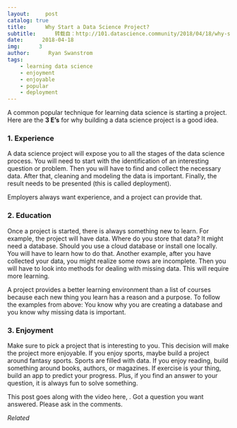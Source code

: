 ```yaml
---
layout:     post
catalog: true
title:      Why Start a Data Science Project?
subtitle:      转载自：http://101.datascience.community/2018/04/18/why-start-a-data-science-project/#utm_source=rss&utm_medium=rss
date:      2018-04-18
img:      3
author:      Ryan Swanstrom
tags:
    - learning data science
    - enjoyment
    - enjoyable
    - popular
    - deployment
---
```


A common popular technique for learning data science is starting a project. Here are the **3 E’s** for why building a data science project is a good idea.

### 1. Experience


A data science project will expose you to all the stages of the data science process. You will need to start with the identification of an interesting question or problem. Then you will have to find and collect the necessary data. After that, cleaning and modeling the data is important. Finally, the result needs to be presented (this is called deployment).



Employers always want experience, and a project can provide that.


### 2. Education

Once a project is started, there is always something new to learn. For example, the project will have data. Where do you store that data? It might need a database. Should you use a cloud database or install one locally. You will have to learn how to do that. Another example, after you have collected your data, you might realize some rows are incomplete. Then you will have to look into methods for dealing with missing data. This will require more learning.



A project provides a better learning environment than a list of courses because each new thing you learn has a reason and a purpose. To follow the examples from above: You know why you are creating a database and you know why missing data is important.


### 3. Enjoyment

 Make sure to pick a project that is interesting to you. This decision will make the project more enjoyable. If you enjoy sports, maybe build a project around fantasy sports. Sports are filled with data. If you enjoy reading, build something around books, authors, or magazines. If exercise is your thing, build an app to predict your progress. Plus, if you find an answer to your question, it is always fun to solve something.


This post goes along with the video here, . Got a question you want answered. Please ask in the comments.


*Related*


